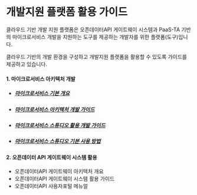 # 개발지원 플랫폼 활용 가이드

클라우드 기반 개발 지원 플랫폼은 오픈데이터API 게이트웨이 시스템과 PaaS-TA 기반의 마이크로서비스 개발을 지원하는 도구를 제공하는 개발자를 위한 플랫폼(도구)입니다.



클라우드 기반의 개발 환경을 구성하고 개발지원 플랫폼을 활용할 수 있도록 가이드를 제공하고 있습니다.

#### 1. 마이크로서비스 아키텍처 개발

- ##### [마이크로서비스 기본 개요](msaoverview.md)

- ##### [마이크로서비스 아키텍처 개발 가이드](msaspringcloud.md)

- ##### [마이크로서비스 스튜디오 활용 개발 가이드](MicroserviceGuide.md)

- ##### [마이크로서비스 스튜디오 기본 사용 방법](msastudio.md)

#### 2. 오픈데이터 API 게이트웨이 시스템 활용

- 오픈데이터API 게이트웨이 아키텍처 개요
- 오픈데이터API 게이트웨이 시스템 활용 가이드
- 오픈데이터API 사용자포털 메뉴얼

